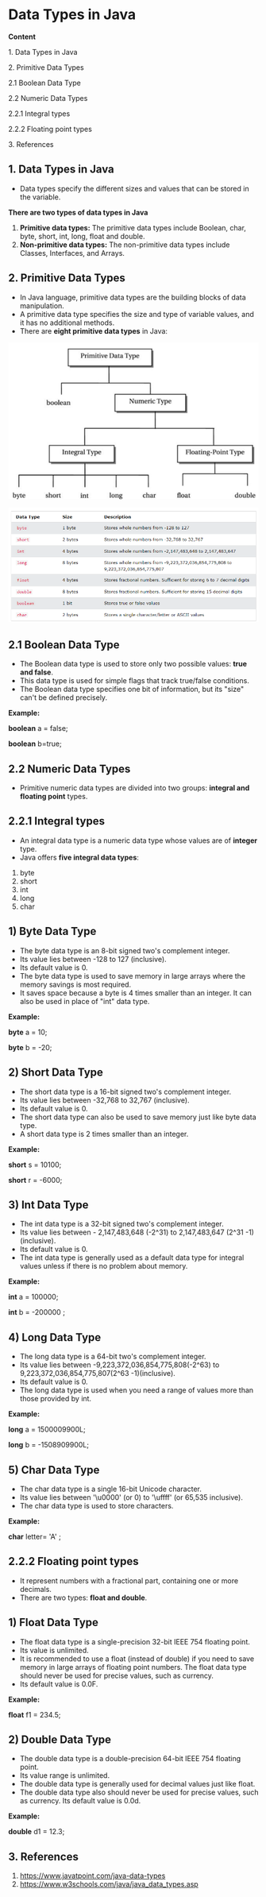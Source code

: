 # Data Types in Java

**Content**

1\. Data Types in Java

2\. Primitive Data Types

2.1 Boolean Data Type

2.2 Numeric Data Types

2.2.1 Integral types

2.2.2 Floating point types

3\. References

## 1. Data Types in Java

-   Data types specify the different sizes and values that can be stored in the variable.

**There are two types of data types in Java**

1.  **Primitive data types:** The primitive data types include Boolean, char, byte, short, int, long, float and double.
2.  **Non-primitive data types:** The non-primitive data types include Classes, Interfaces, and Arrays.

## 2. Primitive Data Types

-   In Java language, primitive data types are the building blocks of data manipulation.
-   A primitive data type specifies the size and type of variable values, and it has no additional methods.
-   There are **eight primitive data types** in Java:

![](media/618cebd1f26eeeb667b147c99f4b83a7.png)

![](media/c848746ffe8f1bbac9dc012523bb48eb.png)

## 2.1 Boolean Data Type

-   The Boolean data type is used to store only two possible values: **true and false**.
-   This data type is used for simple flags that track true/false conditions.
-   The Boolean data type specifies one bit of information, but its "size" can't be defined precisely.

**Example:**

**boolean** a = false;

**boolean** b=true;

## 2.2 Numeric Data Types

-   Primitive numeric data types are divided into two groups: **integral and floating point** types.

## 2.2.1 Integral types

-   An integral data type is a numeric data type whose values are of **integer** type.
-   Java offers **five integral data types**:
1.  byte
2.  short
3.  int
4.  long
5.  char

## 1) Byte Data Type

-   The byte data type is an 8-bit signed two's complement integer.
-   Its value lies between -128 to 127 (inclusive).
-   Its default value is 0.
-   The byte data type is used to save memory in large arrays where the memory savings is most required.
-   It saves space because a byte is 4 times smaller than an integer. It can also be used in place of "int" data type.

**Example:**

**byte** a = 10;

**byte** b = -20;

## 2) Short Data Type

-   The short data type is a 16-bit signed two's complement integer.
-   Its value lies between -32,768 to 32,767 (inclusive).
-   Its default value is 0.
-   The short data type can also be used to save memory just like byte data type.
-   A short data type is 2 times smaller than an integer.

**Example:**

**short** s = 10100;

**short** r = -6000;

## 3) Int Data Type

-   The int data type is a 32-bit signed two's complement integer.
-   Its value lies between - 2,147,483,648 (-2\^31) to 2,147,483,647 (2\^31 -1) (inclusive).
-   Its default value is 0.
-   The int data type is generally used as a default data type for integral values unless if there is no problem about memory.

**Example:**

**int** a = 100000;

**int** b = -200000 ;

## 4) Long Data Type

-   The long data type is a 64-bit two's complement integer.
-   Its value lies between -9,223,372,036,854,775,808(-2\^63) to 9,223,372,036,854,775,807(2\^63 -1)(inclusive).
-   Its default value is 0.
-   The long data type is used when you need a range of values more than those provided by int.

**Example:**

**long** a = 1500009900L;

**long** b = -1508909900L;

## 5) Char Data Type

-   The char data type is a single 16-bit Unicode character.
-   Its value lies between '\\u0000' (or 0) to '\\uffff' (or 65,535 inclusive).
-   The char data type is used to store characters.

**Example:**

**char** letter= 'A' ;

## 2.2.2 Floating point types

-   It represent numbers with a fractional part, containing one or more decimals.
-   There are two types: **float and double**.

## 1) Float Data Type

-   The float data type is a single-precision 32-bit IEEE 754 floating point.
-   Its value is unlimited.
-   It is recommended to use a float (instead of double) if you need to save memory in large arrays of floating point numbers. The float data type should never be used for precise values, such as currency.
-   Its default value is 0.0F.

**Example:**

**float** f1 = 234.5;

## 2) Double Data Type

-   The double data type is a double-precision 64-bit IEEE 754 floating point.
-   Its value range is unlimited.
-   The double data type is generally used for decimal values just like float.
-   The double data type also should never be used for precise values, such as currency. Its default value is 0.0d.

**Example:**

**double** d1 = 12.3;

## 3. References

1.  https://www.javatpoint.com/java-data-types
2.  https://www.w3schools.com/java/java_data_types.asp
